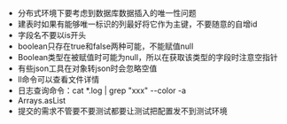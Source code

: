 * 分布式环境下要考虑到数据库数据插入的唯一性问题
* 建表时如果有能够唯一标识的列最好将它作为主键，不要随意的自增id
* 字段名不要以is开头
* boolean只存在true和false两种可能，不能赋值null
* Boolean类型在被赋值时可能为null，所以在获取该类型的字段时注意空指针
* 有些json工具在对象转json时会忽略空值
* ll命令可以查看文件详情
* 日志查询命令：cat *.log | grep "xxx" --color -a
* Arrays.asList
* 提交的需求不管要不要测试都要让测试把配置发不到测试环境

